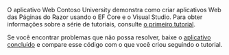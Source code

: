 O aplicativo Web Contoso University demonstra como criar aplicativos Web das Páginas do Razor usando o EF Core e o Visual Studio. Para obter informações sobre a série de tutoriais, consulte [o primeiro tutorial](xref:data/ef-rp/intro).

Se você encontrar problemas que não possa resolver, baixe o [aplicativo concluído](https://github.com/aspnet/AspNetCore.Docs/tree/master/aspnetcore/data/ef-rp/intro/samples) e compare esse código com o que você criou seguindo o tutorial.
